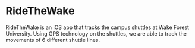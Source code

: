 # RideTheWake
RideTheWake is an iOS app that tracks the campus shuttles at Wake Forest University. Using GPS technology on the shuttles, we are able to track the movements of 6 different shuttle lines.

